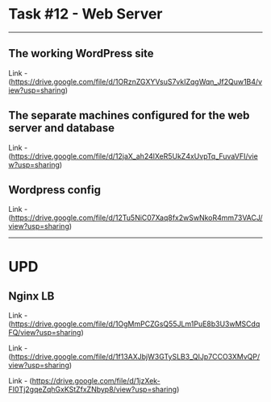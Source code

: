 
# Task #12  - Web Server

---



## The working WordPress site

Link - (https://drive.google.com/file/d/1ORznZGXYVsuS7vkIZqgWqn_Jf2Quw1B4/view?usp=sharing)

## The separate machines configured for the web server and database

Link - (https://drive.google.com/file/d/12jaX_ah24lXeR5UkZ4xUvpTq_FuvaVFI/view?usp=sharing)

## Wordpress config

Link - (https://drive.google.com/file/d/12Tu5NiC07Xaq8fx2wSwNkoR4mm73VACJ/view?usp=sharing)

---

# UPD

## Nginx LB



Link - (https://drive.google.com/file/d/1OgMmPCZGsQ55JLm1PuE8b3U3wMSCdqFQ/view?usp=sharing) 

Link - (https://drive.google.com/file/d/1f13AXJbjW3GTySLB3_QIJp7CCO3XMvQP/view?usp=sharing) 

Link - (https://drive.google.com/file/d/1jzXek-FI0Tj2gqeZqhGxKStZfxZNbyp8/view?usp=sharing)
